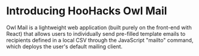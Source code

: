 # Introducing HooHacks Owl Mail
Owl Mail is a lightweight web application (built purely on the front-end with React) that allows users to individually send pre-filled template emails to recipients defined in a local CSV through the JavaScript "mailto" command, which deploys the user's default mailing client.  


